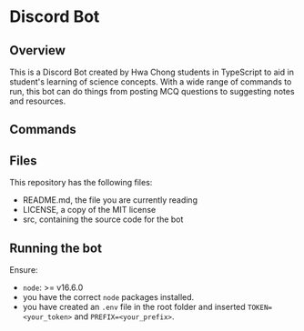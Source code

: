 # Discord Bot

## Overview

This is a Discord Bot created by Hwa Chong students in TypeScript to aid in student's learning of science concepts. With a wide range of commands to run, this bot can do things from posting MCQ questions to suggesting notes and resources.

## Commands

## Files

This repository has the following files:

-   README.md, the file you are currently reading
-   LICENSE, a copy of the MIT license
-   src, containing the source code for the bot

## Running the bot

Ensure:

-   `node`: >= v16.6.0
-   you have the correct `node` packages installed.
-   you have created an `.env` file in the root folder and inserted `TOKEN=<your_token>` and `PREFIX=<your_prefix>`.
